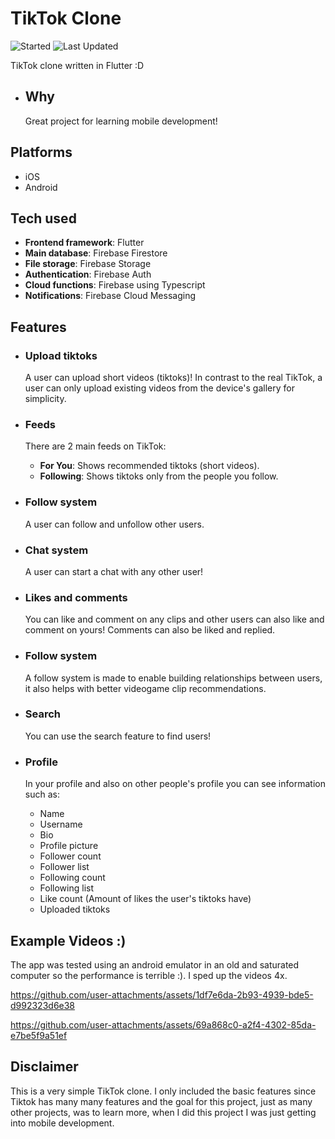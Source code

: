 # TikTok Clone 
![Started](https://img.shields.io/badge/Started-Sep%202020-blue%20green.svg)
![Last Updated](https://img.shields.io/badge/Last%20Updated-Oct%202020-blue.svg?color=informational)

TikTok clone written in Flutter :D

  - ## Why
    Great project for learning mobile development!

## Platforms
- iOS
- Android

## Tech used
- **Frontend framework**: Flutter
- **Main database**: Firebase Firestore
- **File storage**: Firebase Storage
- **Authentication**: Firebase Auth
- **Cloud functions**: Firebase using Typescript
- **Notifications**: Firebase Cloud Messaging

## Features
- ### Upload tiktoks
  A user can upload short videos (tiktoks)! In contrast to the real TikTok, a user can only upload existing videos from the device's gallery for simplicity.
  
- ### Feeds
  There are 2 main feeds on TikTok:
    - **For You**: Shows recommended tiktoks (short videos).
    - **Following**: Shows tiktoks only from the people you follow.

- ### Follow system
  A user can follow and unfollow other users.
  
- ### Chat system
  A user can start a chat with any other user!
 
- ### Likes and comments
  You can like and comment on any clips and other users can also like and comment on yours! Comments can also be liked and replied.
  
- ### Follow system
  A follow system is made to enable building relationships between users, it also helps with better videogame clip recommendations.

- ### Search
  You can use the search feature to find users!

- ### Profile
  In your profile and also on other people's profile you can see information such as:
  - Name
  - Username
  - Bio
  - Profile picture
  - Follower count
  - Follower list
  - Following count
  - Following list
  - Like count (Amount of likes the user's tiktoks have)
  - Uploaded tiktoks
 
## Example Videos :)
The app was tested using an android emulator in an old and saturated computer so the performance is terrible :). I sped up the videos 4x.

https://github.com/user-attachments/assets/1df7e6da-2b93-4939-bde5-d992323d6e38



https://github.com/user-attachments/assets/69a868c0-a2f4-4302-85da-e7be5f9a51ef



## Disclaimer
This is a very simple TikTok clone. I only included the basic features since Tiktok has many many features and the goal for this project, just as many other projects, was to learn more, when I did this project I was just getting into mobile development.
